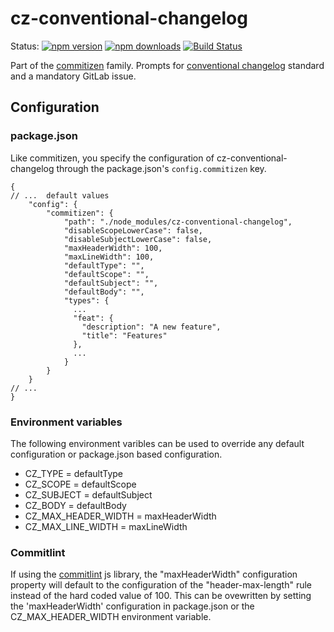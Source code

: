 # cz-conventional-changelog

Status:
[![npm version](https://img.shields.io/npm/v/cz-conventional-changelog-for-gitlab.svg?style=flat-square)](https://www.npmjs.org/package/cz-conventional-changelog-for-gitlab)
[![npm downloads](https://img.shields.io/npm/dm/cz-conventional-changelog-for-gitlab.svg?style=flat-square)](http://npm-stat.com/charts.html?package=cz-conventional-changelog&from=2021-05-26)
[![Build Status](https://img.shields.io/travis/utkusakil/cz-conventional-changelog-for-gitlab.svg?style=flat-square)](https://travis-ci.com/utkusakil/cz-conventional-changelog-for-gitlab)

Part of the [commitizen](https://github.com/commitizen/cz-cli) family. Prompts for [conventional changelog](https://github.com/conventional-changelog/conventional-changelog) standard and a mandatory GitLab issue.

## Configuration

### package.json

Like commitizen, you specify the configuration of cz-conventional-changelog through the package.json's `config.commitizen` key.

```json5
{
// ...  default values
    "config": {
        "commitizen": {
            "path": "./node_modules/cz-conventional-changelog",
            "disableScopeLowerCase": false,
            "disableSubjectLowerCase": false,
            "maxHeaderWidth": 100,
            "maxLineWidth": 100,
            "defaultType": "",
            "defaultScope": "",
            "defaultSubject": "",
            "defaultBody": "",
            "types": {
              ...
              "feat": {
                "description": "A new feature",
                "title": "Features"
              },
              ...
            }
        }
    }
// ...
}
```

### Environment variables

The following environment varibles can be used to override any default configuration or package.json based configuration.

* CZ_TYPE = defaultType
* CZ_SCOPE = defaultScope
* CZ_SUBJECT = defaultSubject
* CZ_BODY = defaultBody
* CZ_MAX_HEADER_WIDTH = maxHeaderWidth
* CZ_MAX_LINE_WIDTH = maxLineWidth

### Commitlint

If using the [commitlint](https://github.com/conventional-changelog/commitlint) js library, the "maxHeaderWidth" configuration property will default to the configuration of the "header-max-length" rule instead of the hard coded value of 100.  This can be ovewritten by setting the 'maxHeaderWidth' configuration in package.json or the CZ_MAX_HEADER_WIDTH environment variable.
